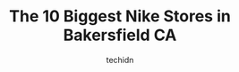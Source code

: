 ---
layout: ampstory
image: https://i0.wp.com/www.depkes.org/wp-content/uploads/2023/06/nike-0-in-bakersfield-ca-1685966996.jpeg?resize=640,853
author: techidn
featured: false
description: Discover the impressive array of Nike options in Bakersfield CA, where you can find 10 of the largest Nike establishments in the area. From renowned classics to hidden gems, Bakersfield CA o
title: The 10 Biggest Nike Stores in Bakersfield CA
cover:
   title: The 10 Biggest Nike Stores in Bakersfield CA
   subtitle: Rickpate
   background: https://www.depkes.org/wp-content/uploads/2023/06/nike-0-in-bakersfield-ca-1685966996.jpeg

pages: 
 - layout: thirds
   top: <h1>#1 Big 5 Sporting Goods</h1>
   bottom: "<p>Wonderful One Day deals and I get an email for them the day before. The shoes are very good and reasonably priced. Theres a good variety of random supplies for sports,</p>"
   background: https://www.depkes.org/wp-content/uploads/2023/06/nike-1-in-bakersfield-ca-1685966997.jpeg
   backgroundblur: true
 - layout: thirds
   top: <h1>#2 Big 5 Sporting Goods</h1>
   bottom: "<p>3203 Mall View Rd, Bakersfield, CA 93306, United States</p>"
   background: https://www.depkes.org/wp-content/uploads/2023/06/nike-2-in-bakersfield-ca-1685966997.jpeg
   cta:
      link: https://www.depkes.org/blog/the-10-biggest-nike-stores-in-bakersfield-ca/
      text: The 10 Biggest Nike Stores in Bakersfield CA
 - layout: thirds
   top: <h1>#3 Nordstrom Rack</h1>
   bottom: "<p>10650 Stockdale Hwy #300, Bakersfield, CA 93311, United States</p>"
   background: https://www.depkes.org/wp-content/uploads/2023/06/nike-3-in-bakersfield-ca-1685966997.jpeg
   cta:
      link: https://www.depkes.org/blog/the-10-biggest-nike-stores-in-bakersfield-ca/
      text: The 10 Biggest Nike Stores in Bakersfield CA
 - layout: thirds
   top: <h1>#4 DICKS Sporting Goods</h1>
   bottom: "<p>9300 Rosedale Hwy, Bakersfield, CA 93312, United States</p>"
   background: https://images.unsplash.com/photo-1489648022186-8f49310909a0?ixlib=rb-4.0.3&ixid=MnwxMjA3fDB8MHxwaG90by1wYWdlfHx8fGVufDB8fHx8&auto=format&fit=crop&w=640&h=853&q=80
   cta:
      link: https://www.depkes.org/blog/the-10-biggest-nike-stores-in-bakersfield-ca/
      text: The 10 Biggest Nike Stores in Bakersfield CA
 - layout: thirds
   top: <h1>#5 Nike Factory Store</h1>
   bottom: "<p>5701 Outlets at Tejon Pkwy Ste 300, Arvin, CA 93203, United States</p>"
   background: https://images.unsplash.com/photo-1534312527009-56c7016453e6?ixlib=rb-4.0.3&ixid=MnwxMjA3fDB8MHxwaG90by1wYWdlfHx8fGVufDB8fHx8&auto=format&fit=crop&w=640&h=853&q=80
   cta:
      link: https://www.depkes.org/blog/the-10-biggest-nike-stores-in-bakersfield-ca/
      text: The 10 Biggest Nike Stores in Bakersfield CA
 - layout: thirds
   top: <h1>#6 Famous Footwear</h1>
   bottom: "<p>NORTHWEST PROMENADE, 8920 Rosedale Hwy, Bakersfield, CA 93312, United States</p>"
   background: https://images.unsplash.com/photo-1533998839656-76f5e4b2bccb?ixlib=rb-4.0.3&ixid=MnwxMjA3fDB8MHxwaG90by1wYWdlfHx8fGVufDB8fHx8&auto=format&fit=crop&w=640&h=853&q=80
   cta:
      link: https://www.depkes.org/blog/the-10-biggest-nike-stores-in-bakersfield-ca/
      text: The 10 Biggest Nike Stores in Bakersfield CA
 - layout: thirds
   top: <h1>#7 DSW Designer Shoe Warehouse</h1>
   bottom: "<p>10540 Stockdale Hwy, Bakersfield, CA 93311, United States</p>"
   background: https://images.unsplash.com/photo-1608501821300-4f99e58bba77?ixlib=rb-4.0.3&ixid=MnwxMjA3fDB8MHxwaG90by1wYWdlfHx8fGVufDB8fHx8&auto=format&fit=crop&w=640&h=853&q=80
   cta:
      link: https://www.depkes.org/blog/the-10-biggest-nike-stores-in-bakersfield-ca/
      text: The 10 Biggest Nike Stores in Bakersfield CA
 - layout: thirds
   middle: Continue reading...
   background: https://images.unsplash.com/photo-1509114397022-ed747cca3f65?ixlib=rb-4.0.3&ixid=MnwxMjA3fDB8MHxwaG90by1wYWdlfHx8fGVufDB8fHx8&auto=format&fit=crop&w=640&h=853&q=80
   cta:
      link: https://www.depkes.org/blog/the-10-biggest-nike-stores-in-bakersfield-ca/
      text: The 10 Biggest Nike Stores in Bakersfield CA
      
---
